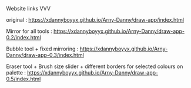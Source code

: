 Website links VVV

original :
https://xdannyboyyx.github.io/Arny-Danny/draw-app/index.html

Mirror for all tools :
https://xdannyboyyx.github.io/Arny-Danny/draw-app-0.2/index.html

Bubble tool + fixed mirroring :
https://xdannyboyyx.github.io/Arny-Danny/draw-app-0.3/index.html

Eraser tool + Brush size slider + different borders for selected colours on palette :
https://xdannyboyyx.github.io/Arny-Danny/draw-app-0.5/index.html
